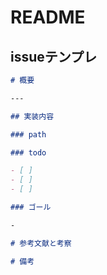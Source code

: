 # README

## issueテンプレ
```md
# 概要

---

## 実装内容

### path

### todo

- [ ]
- [ ]
- [ ]

### ゴール

-

# 参考文献と考察

# 備考
```